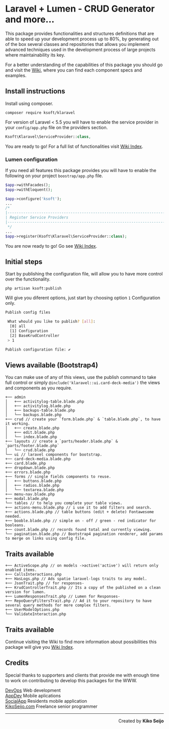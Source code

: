 # Laravel + Lumen - CRUD Generator and more...

This package provides functionalities and structures definitions that are able to speed up your development process up to 80%, by generating out of the box several classes and repositories that allows you implement advanced techniques used in the development process of large projects where maintainability its key.

For a better understanding of the capabilities of this package you should go and
visit the [Wiki](https://github.com/kikoseijo/kLaravel/wiki/Wiki-Credits-&-thanks), where you can find each component specs and examples.

## Install instructions

Install using composer.

```
composer require ksoft/klaravel
```

For version of Laravel < 5.5 you will have to enable the service provider in your `config/app.php` file on the providers section.

```php
Ksoft\Klaravel\ServiceProvider::class,
```

You are ready to go! For a full list of functionalities visit [Wiki Index](https://github.com/kikoseijo/kLaravel/wiki/Wiki-Credits-&-thanks).

### Lumen configuration

If you need all features this package provides you will have to enable the following on your project `boostrap/app.php` file.

```php
$app->withFacades();
$app->withEloquent();

$app->configure('ksoft');
...
/*
|--------------------------------------------------------------------------
| Register Service Providers
|--------------------------------------------------------------------------
 */
...
$app->register(Ksoft\Klaravel\ServiceProvider::class);
```

You are now ready to go! Go see [Wiki Index](https://github.com/kikoseijo/kLaravel/wiki/Wiki-Credits-&-thanks).

## Initial steps

Start by publishing the configuration file, will allow you to have more control over the functionality.

```
php artisan ksoft:publish
```

Will give you diferent options, just start by choosing option `1` Configuration only.

```bash
Publish config files

 What whould you like to publish? [all]:
  [0] all
  [1] Configuration
  [2] BaseKrudController
 > 1

Publish configuration file: ✔
```

## Views available (Bootstrap4)

You can make use of any of this views, use the publish command to take full control or simply `@include('klaravel::ui.card-deck-media')` the views and components as you require.

```tree
+── admin  
│   +── activitylog-table.blade.php  
│   +── activitylog.blade.php  
│   +── backups-table.blade.php  
│   └── backups.blade.php  
+── crud // create your `form.blade.php` & `table.blade.php`, to have it working.
│   +── create.blade.php  
│   +── edit.blade.php  
│   └── index.blade.php  
+── layouts // create a `parts/header.blade.php` & `parts/footer.blade.php`  
│   └── crud.blade.php  
└── ui // laravel components for bootstrap.  
+── card-deck-media.blade.php  
+── card.blade.php  
+── dropdown.blade.php  
+── errors.blade.php  
+── forms // single fields components to reuse.  
│   +── buttons.blade.php  
│   +── radios.blade.php  
│   └── textarea.blade.php  
+── menu-nav.blade.php  
+── modal.blade.php  
└── tables // to help you complete your table views.  
+── actions-menu.blade.php // i use it to add filters and search.  
+── actions.blade.php // table buttons (edit + delete) Fontawesome needed.  
+── booble.blade.php // simple on - off / green - red indicator for booleans.  
+── count.blade.php // records found total and currently viewing.  
└── pagination.blade.php // Bootstrap4 pagination renderer, add params to merge on links using config file.  
```

## Traits available

```
+── ActiveScope.php // on models ->active('active') will return only enabled items.
+── CallsInteractions.php
+── HasLogs.php // Ads spatie laravel-logs traits to any model.
+── JsonTrait.php // for responses-
+── KrudControllerTrait.php // Its a copy of the published on a clean version for lumen.
+── LumenResponsesTrait.php // Lumen for Responses-
+── RepoQueryFiltersTrait.php // Ad it to your repository to have several query methods for more complex filters.
+── UserModelOptions.php
└── ValidateInteraction.php
```

## Traits available

Continue visiting the Wiki to find more information about possibilities this package will give you [Wiki Index](https://github.com/kikoseijo/kLaravel/wiki).

## Credits

Special thanks to supporters and clients that provide me with enough time to work on contributing to develop this packages for the WWW.

[DevOps](https://sunnyface.com 'Programador ios málaga Marbella') Web development  
[AppDev](https://gestorapp.com 'Gestor de aplicaciones moviles en málaga, mijas, marbella') Mobile aplications  
[SocialApp](https://sosvecinos.com 'Plataforma móvil para la gestion de comunidades') Residents mobile application  
[KikoSeijo.com](https://kikoseijo.com 'Programador freelance movil y Laravel') Freelance senior programmer

---

<div dir=rtl markdown=1>Created by <b>Kiko Seijo</b></div>
